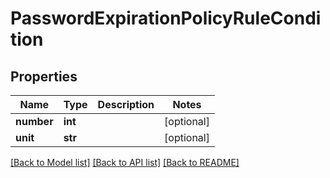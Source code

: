 # PasswordExpirationPolicyRuleCondition

## Properties
Name | Type | Description | Notes
------------ | ------------- | ------------- | -------------
**number** | **int** |  | [optional] 
**unit** | **str** |  | [optional] 

[[Back to Model list]](../README.md#documentation-for-models) [[Back to API list]](../README.md#documentation-for-api-endpoints) [[Back to README]](../README.md)

